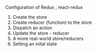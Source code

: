 Configuration of Redux , react-redux

1. Create the store
2. Create reducer (function) to the store
3. Dispatch an action
4. Update the store - reducer
5. A more real-world store/reducers
6. Setting an inital state
